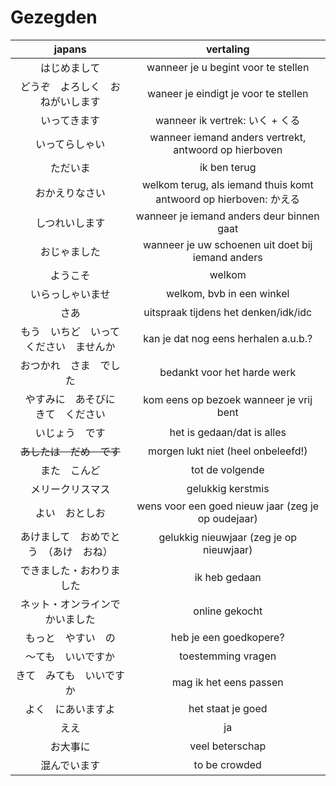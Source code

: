 
# Gezegden

|                  japans                  |                             vertaling                              |
|:----------------------------------------:|:------------------------------------------------------------------:|
|               はじめまして               |                wanneer je u begint voor te stellen                 |
|     どうぞ　よろしく　おねがいします     |                waneer je eindigt je voor te stellen                |
|               いってきます               |                  wanneer ik vertrek:  いく + くる                  |
|              いってらしゃい              |       wanneer iemand anders vertrekt, antwoord op hierboven        |
|                 ただいま                 |                            ik ben terug                            |
|              おかえりなさい              | welkom terug, als iemand thuis komt antwoord op hierboven:  かえる |
|              しつれいします              |             wanneer je iemand anders deur binnen gaat              |
|               おじゃました               |         wanneer je uw schoenen uit doet bij iemand anders          |
|                 ようこそ                 |                               welkom                               |
|             いらっしゃいませ             |                     welkom, bvb in een winkel                      |
|                   さあ                   |                uitspraak tijdens het denken/idk/idc                |
| もう　いちど　いって　ください　ませんか |                kan je dat nog eens herhalen a.u.b.?                |
|          おつかれ　さま　でした          |                    bedankt voor het harde werk                     |
|    やすみに　あそびに　きて　ください    |              kom eens op bezoek wanneer je vrij bent               |
|              いじょう　です              |                     het is gedaan/dat is alles                     |
|         ~~あしたは　だめ　です~~         |                 morgen lukt niet (heel onbeleefd!)                 |
|               また　こんど               |                          tot de volgende                           |
|             メリークリスマス             |                         gelukkig kerstmis                          |
|              よい　おとしお              |         wens voor een goed nieuw jaar (zeg je op oudejaar)         |
|  あけまして　おめでとう　（あけ　おね）  |              gelukkig nieuwjaar (zeg je op nieuwjaar)              |
|         できました・おわりました         |                           ik heb gedaan                            |
|     ネット・オンラインで　かいました     |                           online gekocht                           |
|            もっと　やすい　の            |                       heb je een goedkopere?                       |
|            〜ても　いいですか            |                         toestemming vragen                         |
|         きて　みても　いいですか         |                       mag ik het eens passen                       |
|            よく　にあいますよ            |                         het staat je goed                          |
|                   ええ                   |                                 ja                                 |
|                 お大事に                 |                          veel beterschap                           |
|               混んでいます               |                           to be crowded                            |